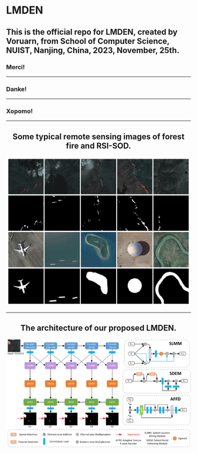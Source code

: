 # LMDEN
<h2>This is the official repo for LMDEN, created by Voruarn, from School of Computer Science, NUIST, Nanjing, China, 2023, November, 25th.</h2>

<h3>Merci!</h3>
<hr>
<h3>Danke!</h3>
<hr>
<h3>Xopomo!</h3>
<hr>
<h2 style="text-align:center;">Some typical remote sensing images of forest fire and RSI-SOD.</h2>
<img src='imgs/TypicalImg.png'>
<hr>
<h2 style="text-align:center;">The architecture of our proposed LMDEN.</h2>
<img src='imgs/LMDEN.png'>


